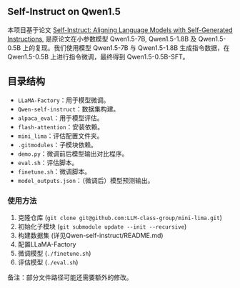 ## Self-Instruct on Qwen1.5 

本项目基于论文 [Self-Instruct: Aligning Language Models with Self-Generated Instructions](https://arxiv.org/abs/2212.10560), 是原论文在小参数模型 Qwen1.5-7B, Qwen1.5-1.8B 及 Qwen1.5-0.5B 上的复现。我们使用模型 Qwen1.5-7B 与 Qwen1.5-1.8B 生成指令数据，在 Qwen1.5-0.5B 上进行指令微调，最终得到 Qwen1.5-0.5B-SFT。

## 目录结构 

- `LLaMA-Factory`：用于模型微调。
- `Qwen-self-instruct`：数据集构建。 
- `alpaca_eval`：用于模型评估。
- `flash-attention`：安装依赖。
- `mini_lima`：评估配置文件夹。
- `.gitmodules`：子模块依赖。
- `demo.py`：微调前后模型输出对比程序。
- `eval.sh`：评估脚本。
- `finetune.sh`：微调脚本。 
- `model_outputs.json`：（微调后）模型预测输出。

### 使用方法

1. 克隆仓库 (`git clone git@github.com:LLM-class-group/mini-lima.git`)
2. 初始化子模块 (`git submodule update --init --recursive`)
3. 构建数据集 (详见Qwen-self-instruct/README.md)
4. 配置LLaMA-Factory
5. 微调模型 (`./finetune.sh`)
6. 评估模型 (`./eval.sh`)

备注：部分文件路径可能还需要额外的修改。